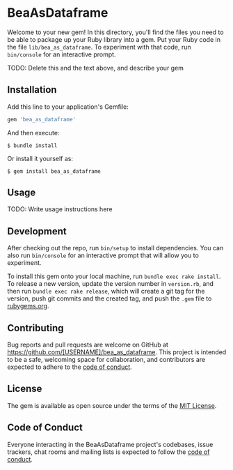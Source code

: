 # BeaAsDataframe

Welcome to your new gem! In this directory, you'll find the files you need to be able to package up your Ruby library into a gem. Put your Ruby code in the file `lib/bea_as_dataframe`. To experiment with that code, run `bin/console` for an interactive prompt.

TODO: Delete this and the text above, and describe your gem

## Installation

Add this line to your application's Gemfile:

```ruby
gem 'bea_as_dataframe'
```

And then execute:

    $ bundle install

Or install it yourself as:

    $ gem install bea_as_dataframe

## Usage

TODO: Write usage instructions here

## Development

After checking out the repo, run `bin/setup` to install dependencies. You can also run `bin/console` for an interactive prompt that will allow you to experiment.

To install this gem onto your local machine, run `bundle exec rake install`. To release a new version, update the version number in `version.rb`, and then run `bundle exec rake release`, which will create a git tag for the version, push git commits and the created tag, and push the `.gem` file to [rubygems.org](https://rubygems.org).

## Contributing

Bug reports and pull requests are welcome on GitHub at https://github.com/[USERNAME]/bea_as_dataframe. This project is intended to be a safe, welcoming space for collaboration, and contributors are expected to adhere to the [code of conduct](https://github.com/[USERNAME]/bea_as_dataframe/blob/main/CODE_OF_CONDUCT.md).

## License

The gem is available as open source under the terms of the [MIT License](https://opensource.org/licenses/MIT).

## Code of Conduct

Everyone interacting in the BeaAsDataframe project's codebases, issue trackers, chat rooms and mailing lists is expected to follow the [code of conduct](https://github.com/[USERNAME]/bea_as_dataframe/blob/main/CODE_OF_CONDUCT.md).
